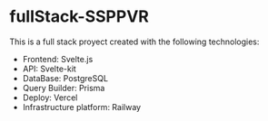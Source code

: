 # fullStack-SSPPVR
This is a full stack proyect created with the following technologies:

- Frontend: Svelte.js
- API: Svelte-kit
- DataBase: PostgreSQL
- Query Builder: Prisma
- Deploy: Vercel
- Infrastructure platform: Railway
